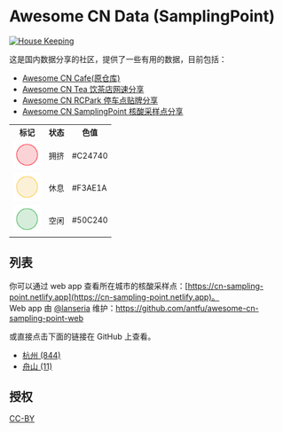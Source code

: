 # Awesome CN Data (SamplingPoint)

[![House Keeping](https://github.com/Lanseria/awesome-cn-data/actions/workflows/housekeeping.yml/badge.svg)](https://github.com/Lanseria/awesome-cn-data/actions/workflows/housekeeping.yml)


这是国内数据分享的社区，提供了一些有用的数据，目前包括：

- [Awesome CN Cafe(原仓库)](https://github.com/Lanseria/awesome-cn-data)
- [Awesome CN Tea 饮茶店网速分享](https://github.com/Lanseria/awesome-cn-data/tree/tea)
- [Awesome CN RCPark 停车点贴牌分享](https://github.com/Lanseria/awesome-cn-data/tree/rc-park)
- [Awesome CN SamplingPoint 核酸采样点分享](https://github.com/Lanseria/awesome-cn-data/tree/sampling-point)

<table>
<tr><th>标记</th><th>状态</th><th>色值</th></tr>
<tr><td><img src="resources/markers/slow.png" width="50" alt="Slow marker"></td><td>拥挤</td><td>#C24740</td></tr>
<tr><td><img src="resources/markers/moderate.png" width="50" alt="Moderate marker"></td><td>休息</td><td>#F3AE1A</td></tr>
<tr><td><img src="resources/markers/fast.png" width="50" alt="Fast marker"></td><td>空闲</td><td>#50C240</td></tr>
</table>

## 列表

你可以通过 web app 查看所在城市的核酸采样点：[https://cn-sampling-point.netlify.app](https://cn-sampling-point.netlify.app)。  
Web app 由 [@lanseria](https://github.com/lanseria) 维护：https://github.com/antfu/awesome-cn-sampling-point-web

或直接点击下面的链接在 GitHub 上查看。

* [杭州 (844)](hangzhou.geojson)
* [舟山 (11)](zhoushan.geojson)

## 授权
[CC-BY](http://creativecommons.org/licenses/by/4.0/)
